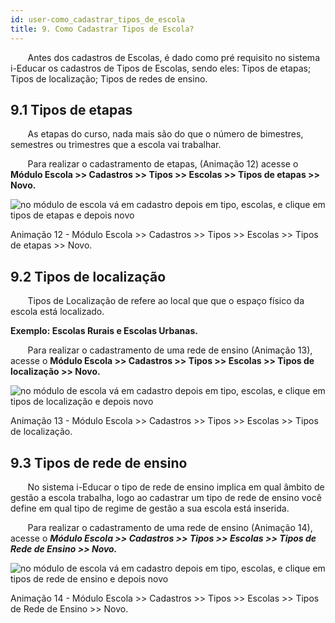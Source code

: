 ```yaml
---
id: user-como_cadastrar_tipos_de_escola
title: 9. Como Cadastrar Tipos de Escola?
---
```


&nbsp;&nbsp;&nbsp;&nbsp;&nbsp;&nbsp;&nbsp;Antes dos cadastros de Escolas, é dado como pré requisito no sistema i-Educar os cadastros de Tipos de Escolas, sendo eles: Tipos de etapas;  Tipos de localização; Tipos de redes de ensino.

## 9.1 Tipos de etapas

&nbsp;&nbsp;&nbsp;&nbsp;&nbsp;&nbsp;&nbsp;As etapas do curso, nada mais são do que o número de bimestres, semestres ou trimestres que a escola vai trabalhar.

&nbsp;&nbsp;&nbsp;&nbsp;&nbsp;&nbsp;&nbsp;Para realizar o cadastramento de etapas, (Animação 12) acesse o **Módulo Escola >> Cadastros >> Tipos >> Escolas >> Tipos de etapas >> Novo.**

![no módulo de escola vá em cadastro depois em tipo, escolas, e clique em tipos de etapas e depois novo]()

<p class="centerText">Animação 12 - Módulo Escola >> Cadastros >> Tipos >> Escolas >> Tipos de etapas >> Novo.</p>

## 9.2 Tipos de localização

&nbsp;&nbsp;&nbsp;&nbsp;&nbsp;&nbsp;&nbsp;Tipos de Localização de refere ao local que que o espaço físico da escola está localizado. 

**Exemplo: Escolas Rurais e Escolas Urbanas.**

&nbsp;&nbsp;&nbsp;&nbsp;&nbsp;&nbsp;&nbsp;Para realizar o cadastramento de uma rede de ensino (Animação 13), acesse o **Módulo Escola >> Cadastros >> Tipos >> Escolas >> Tipos de localização >> Novo.**

![no módulo de escola vá em cadastro depois em tipo, escolas, e clique em tipos de localização e depois novo]()

<p class="centerText">Animação 13 - Módulo Escola >> Cadastros >> Tipos >> Escolas >> Tipos de localização.</p>

## 9.3 Tipos de rede de ensino

&nbsp;&nbsp;&nbsp;&nbsp;&nbsp;&nbsp;&nbsp;No sistema i-Educar o tipo de rede de ensino implica em qual âmbito de gestão a escola trabalha, logo ao cadastrar um tipo de rede de ensino você define em qual tipo de regime de gestão a sua escola está inserida.

&nbsp;&nbsp;&nbsp;&nbsp;&nbsp;&nbsp;&nbsp;Para realizar o cadastramento de uma rede de ensino (Animação 14), acesse o ***Módulo Escola >> Cadastros >> Tipos >> Escolas >> Tipos de Rede de Ensino >> Novo.***

![no módulo de escola vá em cadastro depois em tipo, escolas, e clique em tipos de rede de ensino e depois novo]()

<p class="centerText">Animação 14 - Módulo Escola >> Cadastros >> Tipos >> Escolas >> Tipos de Rede de Ensino >> Novo.</p>